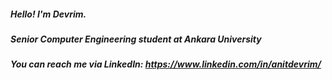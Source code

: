 ##### Hello! I'm Devrim.

##### Senior Computer Engineering student at Ankara University

##### You can reach me via LinkedIn: https://www.linkedin.com/in/anitdevrim/
